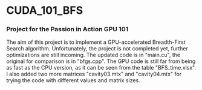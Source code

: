 # CUDA_101_BFS
### Project for the **Passion in Action** GPU 101
The aim of this project is to implement a GPU-accelerated Breadth-First Search algorithm.
Unfortunately, the project is not completed yet, further optimizations are still incoming.
The updated code is in "main.cu", the original for comparison is in "bfgs.cpp". The GPU code is still far from being as fast
as the CPU version, as it can be seen from the table "BFS_time.xlsx".
I also added two more matrices "cavity03.mtx" and "cavity04.mtx" for trying the code with different values and matrix sizes.
